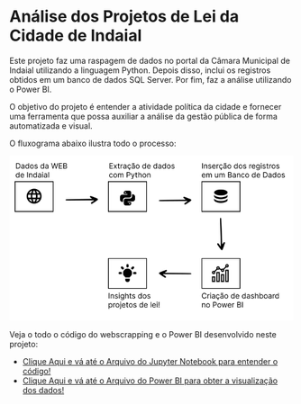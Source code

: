 # Análise dos Projetos de Lei da Cidade de Indaial

Este projeto faz uma raspagem de dados no portal da Câmara Municipal de Indaial utilizando a linguagem Python. Depois disso, inclui os registros obtidos em um banco de dados SQL Server. Por fim, faz a análise utilizando o Power BI.

O objetivo do projeto é entender a atividade política da cidade e fornecer uma ferramenta que possa auxiliar a análise da gestão pública de forma automatizada e visual.

O fluxograma abaixo ilustra todo o processo:

<img src="https://raw.githubusercontent.com/FerrazThales/Observatorio_Social_Indaial/main/imagens/fluxograma.svg">

Veja o todo o código do webscrapping e o Power BI desenvolvido neste projeto:
* [Clique Aqui e vá até o Arquivo do Jupyter Notebook para entender o código!](https://github.com/FerrazThales/Observatorio_Social_Indaial/blob/main/Proposi%C3%A7%C3%B5es%20Vereadores%20-%20Indaial%20(Santa%20Catarina)%20-%20C%C3%B3digo%20WEB%20SCRAPPING.ipynb)
* [Clique Aqui e vá até o Arquivo do Power BI para obter a visualização dos dados!](https://github.com/FerrazThales/Observatorio_Social_Indaial/blob/main/Proposicoes_Indaial.pbix)

